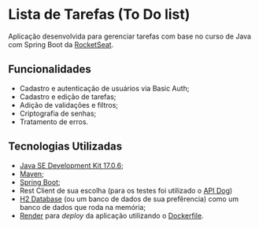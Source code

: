 # Lista de Tarefas (To Do list)
Aplicação desenvolvida para gerenciar tarefas com base no curso de Java com Spring Boot da [RocketSeat](https://www.rocketseat.com.br/).

## Funcionalidades
- Cadastro e autenticação de usuários via Basic Auth;
- Cadastro e edição de tarefas;
- Adição de validações e filtros;
- Criptografia de senhas;
- Tratamento de erros.

## Tecnologias Utilizadas

- [Java SE Development Kit 17.0.6](https://www.oracle.com/java/technologies/javase/jdk17-archive-downloads.html);
- [Maven](https://dlcdn.apache.org/maven/maven-3/3.9.5/binaries/apache-maven-3.9.5-bin.zip);
- [Spring Boot](https://start.spring.io/);
- Rest Client de sua escolha (para os testes foi utilizado o [API Dog](https://apidog.com/download/))
- [H2 Database](http://www.h2database.com/html/download.html) (ou um banco de dados de sua prefêrencia) como um banco de dados que roda na memória;
- [Render](https://dashboard.render.com/) para _deploy_ da aplicação utilizando o [Dockerfile](https://github.com/marcelo-fortuna/todolist/blob/main/Dockerfile).
